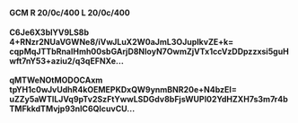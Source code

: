 #### GCM R 20/0c/400 L 20/0c/400
**C6Je6X3blYV9LS8b**<br/>**4+RNzr2NUaVGWNe8/iVwJLuX2W0aJmL3OJuplkvZE+k=**<br/>**cqpMqJTTbRnaIHmh00sbGArjD8NloyN7OwmZjVTx1ccVzDDpzzxsi5guHwft7nY53+aziu2/q3qEFNXe...**<br/><br/>
**qMTWeNOtMODOCAxm**<br/>**tpYH1c0wJvUdhR4kOEMEPKDxQW9ynmBNR20e+N4bzEI=**<br/>**uZZy5aWTILJVq9pTv2SzFtYwwLSDGdv8bFjsWUPI02YdHZXH7s3m7r4bTMFkkdTMvjp93nlC6QIcuvCU...**